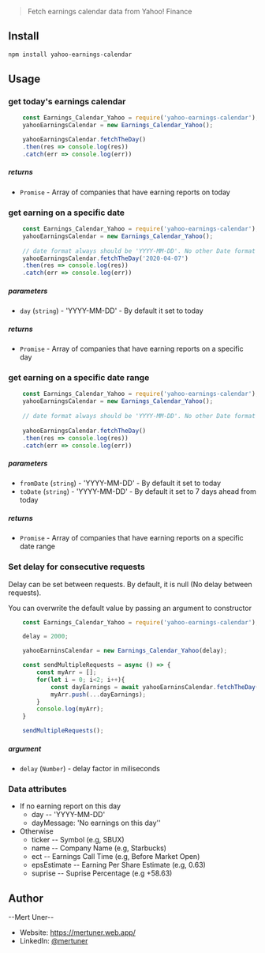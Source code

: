 

> Fetch earnings calendar data from Yahoo! Finance

## Install

```sh
npm install yahoo-earnings-calendar
```

##  Usage

### get today's earnings calendar

```javascript
    const Earnings_Calendar_Yahoo = require('yahoo-earnings-calendar');
    yahooEarningsCalendar = new Earnings_Calendar_Yahoo();

    yahooEarningsCalendar.fetchTheDay()
    .then(res => console.log(res))
    .catch(err => console.log(err)) 
```
##### returns
- `Promise` - Array of companies that have earning reports on today

### get earning on a specific date
    
```javascript
    const Earnings_Calendar_Yahoo = require('yahoo-earnings-calendar');
    yahooEarningsCalendar = new Earnings_Calendar_Yahoo();
    
    // date format always should be 'YYYY-MM-DD'. No other Date format supported for now.
    yahooEarningsCalendar.fetchTheDay('2020-04-07')
    .then(res => console.log(res))
    .catch(err => console.log(err)) 
```
##### parameters
- `day` (`string`) - 'YYYY-MM-DD' - By default it set to today

##### returns
- `Promise` - Array of companies that have earning reports on a specific day

### get earning on a specific date range

```javascript
    const Earnings_Calendar_Yahoo = require('yahoo-earnings-calendar');
    yahooEarningsCalendar = new Earnings_Calendar_Yahoo();
    
    // date format always should be 'YYYY-MM-DD'. No other Date format supported for now.
    
    yahooEarningsCalendar.fetchTheDay()
    .then(res => console.log(res))
    .catch(err => console.log(err)) 
```
##### parameters
- `fromDate` (`string`) - 'YYYY-MM-DD' - By default it set to today
- `toDate` (`string`) - 'YYYY-MM-DD' - By default it set to 7 days ahead from today

##### returns
- `Promise` - Array of companies that have earning reports on a specific date range


### Set delay for consecutive requests
Delay can be set between requests. By default, it is null (No delay between requests). 

You can overwrite the default value by passing an argument to constructor

```javascript
    const Earnings_Calendar_Yahoo = require('yahoo-earnings-calendar');

    delay = 2000;

    yahooEarninsCalendar = new Earnings_Calendar_Yahoo(delay);

    const sendMultipleRequests = async () => {
        const myArr = [];
        for(let i = 0; i<2; i++){
            const dayEarnings = await yahooEarninsCalendar.fetchTheDay();
            myArr.push(...dayEarnings);
        }
        console.log(myArr);
    }

    sendMultipleRequests();
```

##### argument
- `delay` (`Number`) - delay factor in miliseconds


### Data attributes
- If no earning report on this day
    - day -- 'YYYY-MM-DD'
    - dayMessage: 'No earnings on this day''
- Otherwise
    - ticker -- Symbol (e.g, SBUX)
    - name -- Company Name (e.g, Starbucks)
    - ect -- Earnings Call Time (e.g, Before Market Open)
    - epsEstimate -- Earning Per Share Estimate (e.g, 0.63)
    - suprise -- Suprise Percentage (e.g +58.63)


## Author

--Mert Uner--
- Website: https://mertuner.web.app/
- LinkedIn: [@mertuner](https://linkedin.com/in/mertuner)
